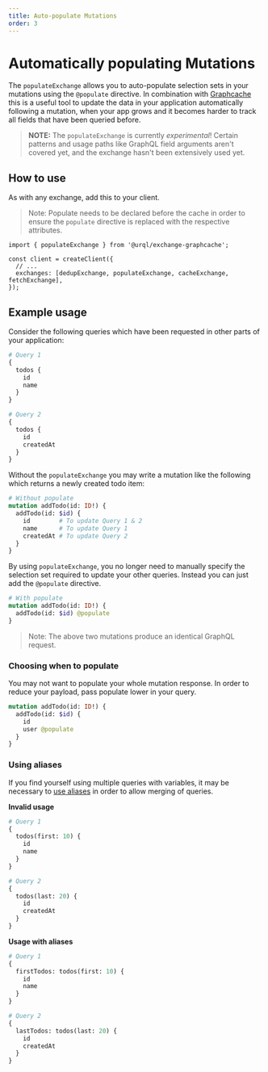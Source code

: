 ```yaml
---
title: Auto-populate Mutations
order: 3
---
```


# Automatically populating Mutations

The `populateExchange` allows you to auto-populate selection sets in your mutations using the
`@populate` directive. In combination with [Graphcache](../graphcache/README.md) this is a useful
tool to update the data in your application automatically following a mutation, when your app grows
and it becomes harder to track all fields that have been queried before.

> **NOTE:** The `populateExchange` is currently _experimental_! Certain patterns and usage paths
> like GraphQL field arguments aren't covered yet, and the exchange hasn't been extensively used
> yet.

## How to use

As with any exchange, add this to your client.

> Note: Populate needs to be declared before the cache in order to ensure the `populate` directive is replaced with the respective attributes.

```tsx
import { populateExchange } from '@urql/exchange-graphcache';

const client = createClient({
  // ...
  exchanges: [dedupExchange, populateExchange, cacheExchange, fetchExchange],
});
```

## Example usage

Consider the following queries which have been requested in other parts of your application:

```graphql
# Query 1
{
  todos {
    id
    name
  }
}

# Query 2
{
  todos {
    id
    createdAt
  }
}
```

Without the `populateExchange` you may write a mutation like the following which returns a newly created todo item:

```graphql
# Without populate
mutation addTodo(id: ID!) {
  addTodo(id: $id) {
    id        # To update Query 1 & 2
    name      # To update Query 1
    createdAt # To update Query 2
  }
}
```

By using `populateExchange`, you no longer need to manually specify the selection set required to update your other queries. Instead you can just add the `@populate` directive.

```graphql
# With populate
mutation addTodo(id: ID!) {
  addTodo(id: $id) @populate
}
```

> Note: The above two mutations produce an identical GraphQL request.

### Choosing when to populate

You may not want to populate your whole mutation response. In order to reduce your payload, pass populate lower in your query.

```graphql
mutation addTodo(id: ID!) {
  addTodo(id: $id) {
    id
    user @populate
  }
}
```

### Using aliases

If you find yourself using multiple queries with variables, it may be necessary to [use aliases](https://graphql.org/learn/queries/#aliases) in order to allow merging of queries.

**Invalid usage**

```graphql
# Query 1
{
  todos(first: 10) {
    id
    name
  }
}

# Query 2
{
  todos(last: 20) {
    id
    createdAt
  }
}
```

**Usage with aliases**

```graphql
# Query 1
{
  firstTodos: todos(first: 10) {
    id
    name
  }
}

# Query 2
{
  lastTodos: todos(last: 20) {
    id
    createdAt
  }
}
```
